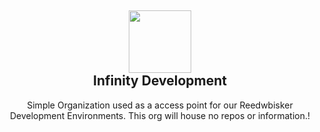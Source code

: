 <h2 align='center'>
  <img src="https://media.discordapp.net/attachments/653733403841134600/983237760586498068/F207D494-A1FB-4056-9C81-3B11FEF9D976.png" height='100px' width='100px' />
  <br> 
  Infinity Development
</h2>
<p align="center">
  Simple Organization used as a access point for our Reedwbisker Development Environments. This org will house no repos or information.!
</p>
